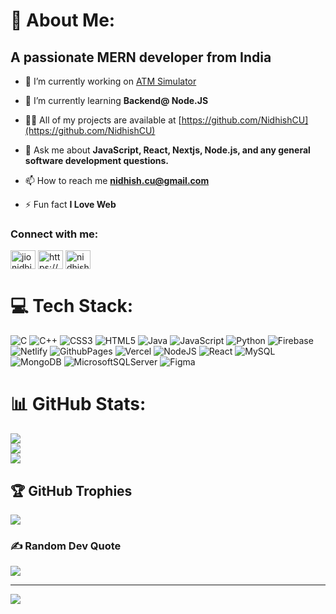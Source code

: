# 💫 About Me:
## A passionate MERN developer from India


- 🔭 I’m currently working on [ATM Simulator](https://github.com/NidhishCU/ATM-Banking-Simulator)

- 🌱 I’m currently learning **Backend@ Node.JS**

- 👨‍💻 All of my projects are available at [https://github.com/NidhishCU](https://github.com/NidhishCU)

- 💬 Ask me about **JavaScript, React, Nextjs, Node.js, and any general software development questions.**

- 📫 How to reach me **nidhish.cu@gmail.com**

- ⚡ Fun fact **I Love Web**

<h3 align="left">Connect with me:</h3>
<p align="left">
<a href="https://twitter.com/jionidhish" target="blank"><img align="center" src="https://raw.githubusercontent.com/rahuldkjain/github-profile-readme-generator/master/src/images/icons/Social/twitter.svg" alt="jionidhish" height="30" width="40" /></a>
<a href="https://linkedin.com/in/https://www.linkedin.com/in/nidhish-gupta-5a1575223/" target="blank"><img align="center" src="https://raw.githubusercontent.com/rahuldkjain/github-profile-readme-generator/master/src/images/icons/Social/linked-in-alt.svg" alt="https://www.linkedin.com/in/nidhish-gupta-5a1575223/" height="30" width="40" /></a>
<a href="https://www.hackerrank.com/nidhish_cu" target="blank"><img align="center" src="https://raw.githubusercontent.com/rahuldkjain/github-profile-readme-generator/master/src/images/icons/Social/hackerrank.svg" alt="nidhish_cu" height="30" width="40" /></a>
</p>


# 💻 Tech Stack:
![C](https://img.shields.io/badge/c-%2300599C.svg?style=for-the-badge&logo=c&logoColor=white) ![C++](https://img.shields.io/badge/c++-%2300599C.svg?style=for-the-badge&logo=c%2B%2B&logoColor=white) ![CSS3](https://img.shields.io/badge/css3-%231572B6.svg?style=for-the-badge&logo=css3&logoColor=white) ![HTML5](https://img.shields.io/badge/html5-%23E34F26.svg?style=for-the-badge&logo=html5&logoColor=white) ![Java](https://img.shields.io/badge/java-%23ED8B00.svg?style=for-the-badge&logo=openjdk&logoColor=white) ![JavaScript](https://img.shields.io/badge/javascript-%23323330.svg?style=for-the-badge&logo=javascript&logoColor=%23F7DF1E) ![Python](https://img.shields.io/badge/python-3670A0?style=for-the-badge&logo=python&logoColor=ffdd54) ![Firebase](https://img.shields.io/badge/firebase-%23039BE5.svg?style=for-the-badge&logo=firebase) ![Netlify](https://img.shields.io/badge/netlify-%23000000.svg?style=for-the-badge&logo=netlify&logoColor=#00C7B7) ![GithubPages](https://img.shields.io/badge/github%20pages-121013?style=for-the-badge&logo=github&logoColor=white) ![Vercel](https://img.shields.io/badge/vercel-%23000000.svg?style=for-the-badge&logo=vercel&logoColor=white) ![NodeJS](https://img.shields.io/badge/node.js-6DA55F?style=for-the-badge&logo=node.js&logoColor=white) ![React](https://img.shields.io/badge/react-%2320232a.svg?style=for-the-badge&logo=react&logoColor=%2361DAFB) ![MySQL](https://img.shields.io/badge/mysql-%2300000f.svg?style=for-the-badge&logo=mysql&logoColor=white) ![MongoDB](https://img.shields.io/badge/MongoDB-%234ea94b.svg?style=for-the-badge&logo=mongodb&logoColor=white) ![MicrosoftSQLServer](https://img.shields.io/badge/Microsoft%20SQL%20Server-CC2927?style=for-the-badge&logo=microsoft%20sql%20server&logoColor=white) ![Figma](https://img.shields.io/badge/figma-%23F24E1E.svg?style=for-the-badge&logo=figma&logoColor=white)
# 📊 GitHub Stats:
![](https://github-readme-stats.vercel.app/api?username=NidhishCU&theme=dracula&hide_border=false&include_all_commits=true&count_private=true)<br/>
![](https://github-readme-streak-stats.herokuapp.com/?user=NidhishCU&theme=dracula&hide_border=false)<br/>
![](https://github-readme-stats.vercel.app/api/top-langs/?username=NidhishCU&theme=dracula&hide_border=false&include_all_commits=true&count_private=true&layout=compact)

## 🏆 GitHub Trophies
![](https://github-profile-trophy.vercel.app/?username=NidhishCU&theme=radical&no-frame=false&no-bg=true&margin-w=4)

### ✍️ Random Dev Quote
![](https://quotes-github-readme.vercel.app/api?type=horizontal&theme=radical)

---
[![](https://visitcount.itsvg.in/api?id=NidhishCU&icon=1&color=0)](https://visitcount.itsvg.in)

<!-- Proudly created with GPRM ( https://gprm.itsvg.in ) -->

